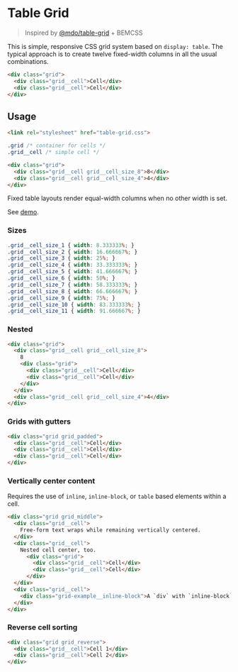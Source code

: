 # Table Grid

> Inspired by [@mdo/table-grid](https://github.com/mdo/table-grid) + BEMCSS

This is simple, responsive CSS grid system based on `display: table`. The typical approach is to create twelve fixed-width columns in all the usual combinations.

```html
<div class="grid">
  <div class="grid__cell">Cell</div>
  <div class="grid__cell">Cell</div>
</div>
```

## Usage

```html
<link rel="stylesheet" href="table-grid.css">
```

```css
.grid /* container for cells */
.grid__cell /* simple cell */
```

```html
<div class="grid">
  <div class="grid__cell grid__cell_size_8">8</div>
  <div class="grid__cell grid__cell_size_4">4</div>
</div>
```

Fixed table layouts render equal-width columns when no other width is set.

See [demo](https://palegrow.github.io/table-grid/).

### Sizes

```css
.grid__cell_size_1 { width: 8.333333%; }
.grid__cell_size_2 { width: 16.666667%; }
.grid__cell_size_3 { width: 25%; }
.grid__cell_size_4 { width: 33.333333%; }
.grid__cell_size_5 { width: 41.666667%; }
.grid__cell_size_6 { width: 50%; }
.grid__cell_size_7 { width: 58.333333%; }
.grid__cell_size_8 { width: 66.666667%; }
.grid__cell_size_9 { width: 75%; }
.grid__cell_size_10 { width: 83.333333%; }
.grid__cell_size_11 { width: 91.666667%; }
```

### Nested

```html
<div class="grid">
  <div class="grid__cell grid__cell_size_8">
    8
    <div class="grid">
      <div class="grid__cell">Cell</div>
      <div class="grid__cell">Cell</div>
    </div>
  </div>
  <div class="grid__cell grid__cell_size_4">4</div>
</div>
```

### Grids with gutters

```html
<div class="grid grid_padded">
  <div class="grid__cell">Cell</div>
  <div class="grid__cell">Cell</div>
  <div class="grid__cell">Cell</div>
</div>
```

### Vertically center content

Requires the use of `inline`, `inline-block`, or `table` based elements within a cell.

```html
<div class="grid grid_middle">
  <div class="grid__cell">
    Free-form text wraps while remaining vertically centered.
  </div>
  <div class="grid__cell">
    Nested cell center, too.
      <div class="grid">
        <div class="grid__cell">Cell</div>
        <div class="grid__cell">Cell</div>
      </div>
  </div>
  <div class="grid__cell">
    <div class="grid-example__inline-block">A `div` with `inline-block` works great, too.</div>
  </div>
</div>
```

### Reverse cell sorting

```html
<div class="grid grid_reverse">
  <div class="grid__cell">Cell 1</div>
  <div class="grid__cell">Cell 2</div>
</div>
```
